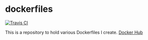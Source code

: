# dockerfiles

[![Travis CI](https://travis-ci.org/jrasell/dockerfiles.svg?branch=master)](https://travis-ci.org/jrasell/dockerfiles)

This is a repository to hold various Dockerfiles I create. [Docker Hub](https://hub.docker.com/u/jrasell/)
